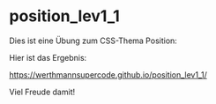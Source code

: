 # position_lev1_1

Dies ist eine Übung zum CSS-Thema Position:

Hier ist das Ergebnis:

https://werthmannsupercode.github.io/position_lev1_1/

Viel Freude damit!
